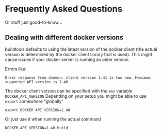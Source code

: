 # Frequently Asked Questions
Or stuff just good-to-know...

## Dealing with different docker versions
buildtools defaults to using the latest version of the docker client
(the actual version is determined by the docker client library that is used).
This might cause issues if your docker server is running an older version.

Errors like:
```shell
Error response from daemon: client version 1.41 is too new. Maximum supported API version is 1.40
```

The docker client version can be specified with the `env` variable `DOCKER_API_VERSION`
Depending on your setup you might be able to use `export` somewhere "globally"
```shell
export DOCKER_API_VERSION=1.40
```
Or just use it when running the actual command
```shell
DOCKER_API_VERSION=1.40 build
```
